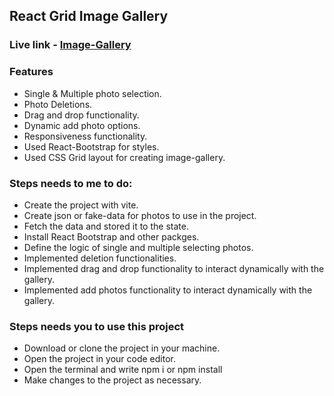 ## React Grid Image Gallery 

### Live link - [Image-Gallery](https://imagee-gallery.netlify.app/)

### Features
- Single & Multiple photo selection.
- Photo Deletions.
- Drag and drop functionality.
- Dynamic add photo options.
- Responsiveness functionality.
- Used React-Bootstrap for styles.
- Used CSS Grid layout for creating image-gallery.


### Steps needs to me to do:
- Create the project with vite.
- Create json or fake-data for photos to use in the project.
- Fetch the data and stored it to the state.
- Install React Bootstrap and other packges.
- Define the logic of single and multiple selecting photos.
- Implemented deletion functionalities.
- Implemented drag and drop functionality to interact dynamically with the gallery.
- Implemented add photos functionality to interact dynamically with the gallery.

### Steps needs you to use this project
- Download or clone the project in your machine.
- Open the project in your code editor.
- Open the terminal and write npm i  or npm install
- Make changes to the project as necessary.